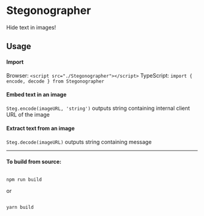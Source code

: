 
# Stegonographer
Hide text in images!  

## Usage

#### Import
Browser: `<script src="./Stegonographer"></script>`
TypeScript: `import { encode, decode } from Stegonographer`

#### Embed text in an image
 `Steg.encode(imageURL, 'string')`
 outputs string containing internal client URL of the image


#### Extract text from an image
`Steg.decode(imageURL)`
 outputs string containing message

  ---

#### To build from source:

```

npm run build

```

  

or

  

```

yarn build

```

  